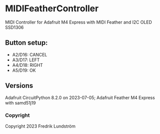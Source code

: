 # MIDIFeatherController
MIDI Controller for Adafruit M4 Express with MIDI Feather and I2C OLED SSD1306

## Button setup:
* A2/D16: CANCEL
* A3/D17: LEFT
* A4/D18: RIGHT
* A5/D19: OK

## Versions

Adafruit CircuitPython 8.2.0 on 2023-07-05; Adafruit Feather M4 Express with samd51j19

### Copyright
Copyright 2023 Fredrik Lundström
